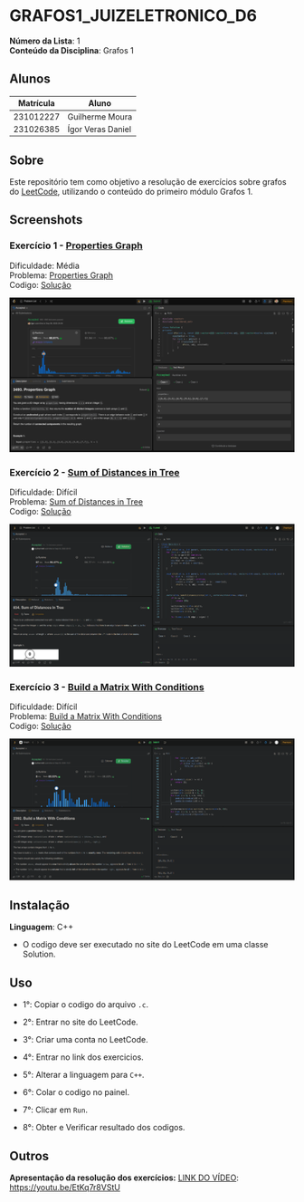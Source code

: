 # GRAFOS1_JUIZELETRONICO_D6

**Número da Lista**: 1<br>
**Conteúdo da Disciplina**: Grafos 1<br>
 
## Alunos
|Matrícula | Aluno |
| -- | -- |
| 231012227   | Guilherme Moura  |
| 231026385  | Ígor Veras Daniel |

## Sobre 
Este repositório tem como objetivo a resolução de exercícios sobre grafos do [LeetCode](https://leetcode.com/), utilizando o conteúdo do primeiro módulo Grafos 1.

## Screenshots
### Exercício 1 - [Properties Graph](https://leetcode.com/problems/properties-graph)

Dificuldade: Média<br>
Problema: [Properties Graph](https://github.com/projeto-de-algoritmos-2025/GRAFOS1_JUIZELETRONICO_D6/blob/main/properties_graph/Exercicio1.md)<br>
Codigo: [Solução](https://github.com/projeto-de-algoritmos-2025/GRAFOS1_JUIZELETRONICO_D6/blob/main/properties_graph/Exercicio1.c)<br>

![](https://github.com/projeto-de-algoritmos-2025/GRAFOS1_JUIZELETRONICO_D6/blob/main/assets/properties-graph.png)<br>

### Exercício 2 - [Sum of Distances in Tree](https://leetcode.com/problems/sum-of-distances-in-tree)

Dificuldade: Difícil<br>
Problema: [Sum of Distances in Tree](https://github.com/projeto-de-algoritmos-2025/GRAFOS1_JUIZELETRONICO_D6/blob/main/sum_of_distances_in_tree/Exercicio2.md)<br>
Codigo: [Solução](https://github.com/projeto-de-algoritmos-2025/GRAFOS1_JUIZELETRONICO_D6/blob/main/sum_of_distances_in_tree/Exercicio2.cpp)

![](https://github.com/projeto-de-algoritmos-2025/GRAFOS1_JUIZELETRONICO_D6/blob/main/assets/sum_of_distances.png)<br>

### Exercício 3 - [Build a Matrix With Conditions](https://leetcode.com/problems/build-a-matrix-with-conditions)

Dificuldade: Difícil<br>
Problema: [Build a Matrix With Conditions](https://github.com/projeto-de-algoritmos-2025/GRAFOS1_JUIZELETRONICO_D6/blob/main/build_matrix_with_conditions/Exercicio3.md)<br>
Codigo: [Solução](https://github.com/projeto-de-algoritmos-2025/GRAFOS1_JUIZELETRONICO_D6/blob/main/build_matrix_with_conditions/Exercicio3.cpp)<br>

![](https://github.com/projeto-de-algoritmos-2025/GRAFOS1_JUIZELETRONICO_D6/blob/main/assets/build_matrix.png)<br>



## Instalação 
**Linguagem**: C++<br>
- O codigo deve ser executado no site do LeetCode em uma classe Solution.

## Uso 
- 1°: Copiar o codigo do arquivo ```.c```.
 
- 2°: Entrar no site do LeetCode.
 
- 3°: Criar uma conta no LeetCode.
 
- 4°: Entrar no link dos exercicios.
 
- 5°: Alterar a linguagem para ```C++```.
 
- 6°: Colar o codigo no painel.
 
- 7°: Clicar em ```Run```.
 
- 8°: Obter e Verificar resultado dos codigos.

## Outros 
**Apresentação da resolução dos exercícios:** 
[LINK DO VÍDEO](https://youtu.be/EtKq7r8VStU): https://youtu.be/EtKq7r8VStU


